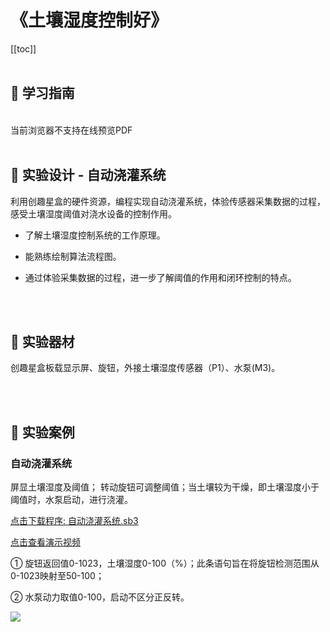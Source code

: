 # 《土壤湿度控制好》

[[toc]]
<br><br>

## 📒 学习指南

<br>
<object data="/tutorial/yj6box/pdf/第18课土壤湿度控制好.pdf" type="application/pdf" width=1200 height=800 name="土壤湿度控制好">
当前浏览器不支持在线预览PDF
</object>

<br>
<br>

## 📐 实验设计 - 自动浇灌系统

利用创趣星盒的硬件资源，编程实现自动浇灌系统，体验传感器采集数据的过程，感受土壤湿度阈值对浇水设备的控制作用。

- 了解土壤湿度控制系统的工作原理。

- 能熟练绘制算法流程图。

- 通过体验采集数据的过程，进一步了解阈值的作用和闭环控制的特点。

<br><br>

## 🧰 实验器材

创趣星盒板载显示屏、旋钮，外接土壤湿度传感器（P1）、水泵(M3)。

<br><br>

## 🌰 实验案例

### 自动浇灌系统

屏显土壤湿度及阈值； 转动旋钮可调整阈值；当土壤较为干燥，即土壤湿度小于阈值时，水泵启动，进行浇灌。

<a href="/tutorial/yj6box/sb3/05/自动浇灌系统.sb3">点击下载程序: 自动浇灌系统.sb3</a>

<a href="https://www.cfunworld.com" target="_blank">点击查看演示视频</a>

① 旋钮返回值0-1023，土壤湿度0-100（%）；此条语句旨在将旋钮检测范围从0-1023映射至50-100；

② 水泵动力取值0-100，启动不区分正反转。

<img src="/images/05/自动浇灌系统.png">








